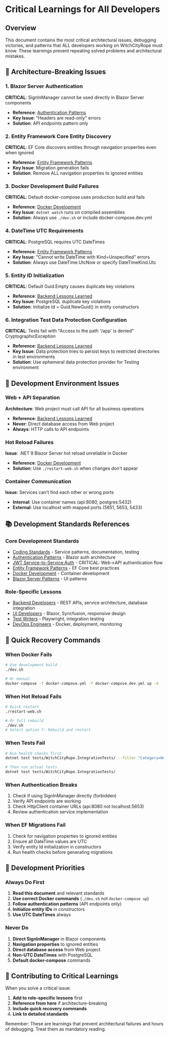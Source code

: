 # Critical Learnings for All Developers

## Overview

This document contains the most critical architectural issues, debugging victories, and patterns that ALL developers working on WitchCityRope must know. These learnings prevent repeating solved problems and architectural mistakes.

## 🚨 Architecture-Breaking Issues

### 1. Blazor Server Authentication
**CRITICAL**: SignInManager cannot be used directly in Blazor Server components
- **Reference**: [Authentication Patterns](/docs/standards-processes/development-standards/authentication-patterns.md)
- **Key Issue**: "Headers are read-only" errors
- **Solution**: API endpoints pattern only

### 2. Entity Framework Core Entity Discovery
**CRITICAL**: EF Core discovers entities through navigation properties even when ignored
- **Reference**: [Entity Framework Patterns](/docs/standards-processes/development-standards/entity-framework-patterns.md#navigation-property-management)
- **Key Issue**: Migration generation fails
- **Solution**: Remove ALL navigation properties to ignored entities

### 3. Docker Development Build Failures
**CRITICAL**: Default docker-compose uses production build and fails
- **Reference**: [Docker Development](/docs/standards-processes/development-standards/docker-development.md)
- **Key Issue**: `dotnet watch` runs on compiled assemblies
- **Solution**: Always use `./dev.sh` or include docker-compose.dev.yml

### 4. DateTime UTC Requirements
**CRITICAL**: PostgreSQL requires UTC DateTimes
- **Reference**: [Entity Framework Patterns](/docs/standards-processes/development-standards/entity-framework-patterns.md#datetime-handling-with-postgresql)
- **Key Issue**: "Cannot write DateTime with Kind=Unspecified" errors
- **Solution**: Always use DateTime.UtcNow or specify DateTimeKind.Utc

### 5. Entity ID Initialization
**CRITICAL**: Default Guid.Empty causes duplicate key violations
- **Reference**: [Backend Lessons Learned](/docs/lessons-learned/backend-lessons-learned.md#entity-framework-migration-patterns)
- **Key Issue**: PostgreSQL duplicate key violations
- **Solution**: Initialize Id = Guid.NewGuid() in entity constructors

### 6. Integration Test Data Protection Configuration
**CRITICAL**: Tests fail with "Access to the path '/app' is denied" CryptographicException
- **Reference**: [Backend Lessons Learned](/docs/lessons-learned/backend-lessons-learned.md#integration-testing-environment-setup)
- **Key Issue**: Data protection tries to persist keys to restricted directories in test environments
- **Solution**: Use ephemeral data protection provider for Testing environment

## 🔧 Development Environment Issues

### Web + API Separation
**Architecture**: Web project must call API for all business operations
- **Reference**: [Backend Lessons Learned](/docs/lessons-learned/backend-lessons-learned.md#api-layer-architecture)
- **Never**: Direct database access from Web project
- **Always**: HTTP calls to API endpoints

### Hot Reload Failures
**Issue**: .NET 9 Blazor Server hot reload unreliable in Docker
- **Reference**: [Docker Development](/docs/standards-processes/development-standards/docker-development.md#hot-reload-issues-and-solutions)
- **Solution**: Use `./restart-web.sh` when changes don't appear

### Container Communication
**Issue**: Services can't find each other or wrong ports
- **Internal**: Use container names (api:8080, postgres:5432)
- **External**: Use localhost with mapped ports (5651, 5653, 5433)

## 📚 Development Standards References

### Core Development Standards
- [Coding Standards](/docs/standards-processes/CODING_STANDARDS.md) - Service patterns, documentation, testing
- [Authentication Patterns](/docs/standards-processes/development-standards/authentication-patterns.md) - Blazor auth architecture
- [JWT Service-to-Service Auth](/docs/functional-areas/authentication/jwt-service-to-service-auth.md) - CRITICAL: Web→API authentication flow
- [Entity Framework Patterns](/docs/standards-processes/development-standards/entity-framework-patterns.md) - EF Core best practices
- [Docker Development](/docs/standards-processes/development-standards/docker-development.md) - Container development
- [Blazor Server Patterns](/docs/standards-processes/development-standards/blazor-server-patterns.md) - UI patterns

### Role-Specific Lessons
- [Backend Developers](/docs/lessons-learned/backend-lessons-learned.md) - REST APIs, service architecture, database integration
- [UI Developers](/docs/lessons-learned/ui-developers.md) - Blazor, Syncfusion, responsive design
- [Test Writers](/docs/lessons-learned/test-writers.md) - Playwright, integration testing
- [DevOps Engineers](/docs/lessons-learned/devops-engineers.md) - Docker, deployment, monitoring

## 🚀 Quick Recovery Commands

### When Docker Fails
```bash
# Use development build
./dev.sh

# Or manual
docker-compose -f docker-compose.yml -f docker-compose.dev.yml up -d
```

### When Hot Reload Fails
```bash
# Quick restart
./restart-web.sh

# Or full rebuild
./dev.sh
# Select option 7: Rebuild and restart
```

### When Tests Fail
```bash
# Run health checks first
dotnet test tests/WitchCityRope.IntegrationTests/ --filter "Category=HealthCheck"

# Then run actual tests
dotnet test tests/WitchCityRope.IntegrationTests/
```

### When Authentication Breaks
1. Check if using SignInManager directly (forbidden)
2. Verify API endpoints are working
3. Check HttpClient container URLs (api:8080 not localhost:5653)
4. Review authentication service implementation

### When EF Migrations Fail
1. Check for navigation properties to ignored entities
2. Ensure all DateTime values are UTC
3. Verify entity Id initialization in constructors
4. Run health checks before generating migrations

## 🎯 Development Priorities

### Always Do First
1. **Read this document** and relevant standards
2. **Use correct Docker commands** (`./dev.sh` not `docker-compose up`)
3. **Follow authentication patterns** (API endpoints only)
4. **Initialize entity IDs** in constructors
5. **Use UTC DateTimes** always

### Never Do
1. **Direct SignInManager** in Blazor components
2. **Navigation properties** to ignored entities  
3. **Direct database access** from Web project
4. **Non-UTC DateTimes** with PostgreSQL
5. **Default docker-compose** commands

## 📝 Contributing to Critical Learnings

When you solve a critical issue:
1. **Add to role-specific lessons** first
2. **Reference from here** if architecture-breaking
3. **Include quick recovery commands**
4. **Link to detailed standards**

Remember: These are learnings that prevent architectural failures and hours of debugging. Treat them as mandatory reading.